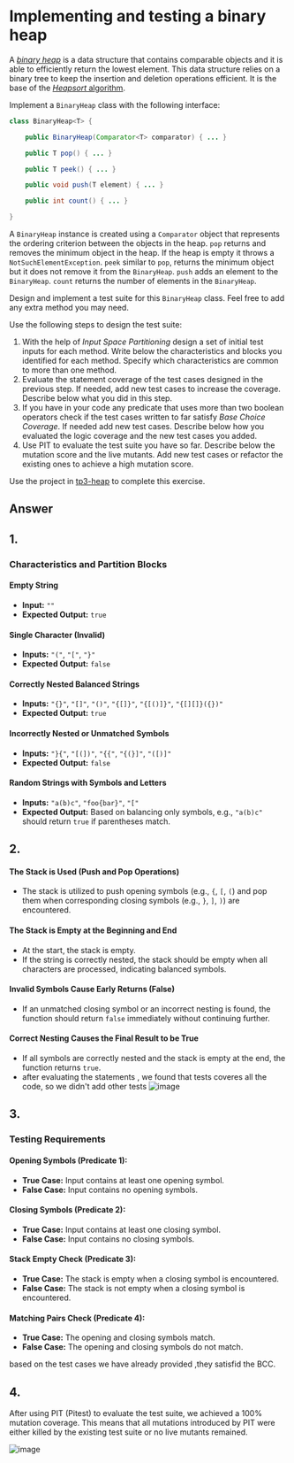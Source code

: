 # Implementing and testing a binary heap

A [*binary heap*](https://en.wikipedia.org/wiki/Binary_heap) is a data structure that contains comparable objects and it is able to efficiently return the lowest element.
This data structure relies on a binary tree to keep the insertion and deletion operations efficient. It is the base of the [*Heapsort* algorithm](https://en.wikipedia.org/wiki/Heapsort).

Implement a `BinaryHeap` class with the following interface:

```java
class BinaryHeap<T> {

    public BinaryHeap(Comparator<T> comparator) { ... }

    public T pop() { ... }

    public T peek() { ... }

    public void push(T element) { ... }

    public int count() { ... }

}
```

A `BinaryHeap` instance is created using a `Comparator` object that represents the ordering criterion between the objects in the heap.
`pop` returns and removes the minimum object in the heap. If the heap is empty it throws a `NotSuchElementException`.
`peek` similar to `pop`, returns the minimum object but it does not remove it from the `BinaryHeap`.
`push` adds an element to the `BinaryHeap`.
`count` returns the number of elements in the `BinaryHeap`.

Design and implement a test suite for this `BinaryHeap` class.
Feel free to add any extra method you may need.

Use the following steps to design the test suite:

1. With the help of *Input Space Partitioning* design a set of initial test inputs for each method. Write below the characteristics and blocks you identified for each method. Specify which characteristics are common to more than one method.
2. Evaluate the statement coverage of the test cases designed in the previous step. If needed, add new test cases to increase the coverage. Describe below what you did in this step.
3. If you have in your code any predicate that uses more than two boolean operators check if the test cases written to far satisfy *Base Choice Coverage*. If needed add new test cases. Describe below how you evaluated the logic coverage and the new test cases you added.
4. Use PIT to evaluate the test suite you have so far. Describe below the mutation score and the live mutants. Add new test cases or refactor the existing ones to achieve a high mutation score.

Use the project in [tp3-heap](../code/tp3-heap) to complete this exercise.

## Answer
## 1.
   ### Characteristics and Partition Blocks

#### Empty String
- **Input:** `""`
- **Expected Output:** `true`

#### Single Character (Invalid)
- **Inputs:** `"("`, `"["`, `"}"`
- **Expected Output:** `false`

#### Correctly Nested Balanced Strings
- **Inputs:** `"{}"`, `"[]"`, `"()"`, `"{[]}"`, `"{[()]}"`, `"{[][]}({})"`
- **Expected Output:** `true`

#### Incorrectly Nested or Unmatched Symbols
- **Inputs:** `"}{"`, `"[(])"`, `"{{"`, `"{(}]"`, `"([)]"`
- **Expected Output:** `false`

#### Random Strings with Symbols and Letters
- **Inputs:** `"a(b)c"`, `"foo{bar}"`, `"["`
- **Expected Output:** Based on balancing only symbols, e.g., `"a(b)c"` should return `true` if parentheses match.

## 2.

#### The Stack is Used (Push and Pop Operations)
- The stack is utilized to push opening symbols (e.g., `{`, `[`, `(`) and pop them when corresponding closing symbols (e.g., `}`, `]`, `)`) are encountered.

#### The Stack is Empty at the Beginning and End
- At the start, the stack is empty.
- If the string is correctly nested, the stack should be empty when all characters are processed, indicating balanced symbols.

#### Invalid Symbols Cause Early Returns (False)
- If an unmatched closing symbol or an incorrect nesting is found, the function should return `false` immediately without continuing further.

#### Correct Nesting Causes the Final Result to be True
- If all symbols are correctly nested and the stack is empty at the end, the function returns `true`.
- 
  after evaluating the statements , we found that tests coveres all the code, so we didn't add other tests 
![image](https://github.com/user-attachments/assets/228ffc08-37e2-42da-8610-f43347938284)


## 3. 
### Testing Requirements

#### Opening Symbols (Predicate 1):
- **True Case:** Input contains at least one opening symbol.
- **False Case:** Input contains no opening symbols.

#### Closing Symbols (Predicate 2):
- **True Case:** Input contains at least one closing symbol.
- **False Case:** Input contains no closing symbols.

#### Stack Empty Check (Predicate 3):
- **True Case:** The stack is empty when a closing symbol is encountered.
- **False Case:** The stack is not empty when a closing symbol is encountered.

#### Matching Pairs Check (Predicate 4):
- **True Case:** The opening and closing symbols match.
- **False Case:** The opening and closing symbols do not match.
  
 based on the test cases we have already provided ,they satisfid the BCC.   
 
 ## 4.    
 
 After using PIT (Pitest) to evaluate the test suite, we achieved a 100% mutation coverage. This means that all mutations introduced by PIT were either killed by the existing test suite or no live mutants remained.   
 
![image](https://github.com/user-attachments/assets/da051301-1adb-464c-a553-855b91df084e)



